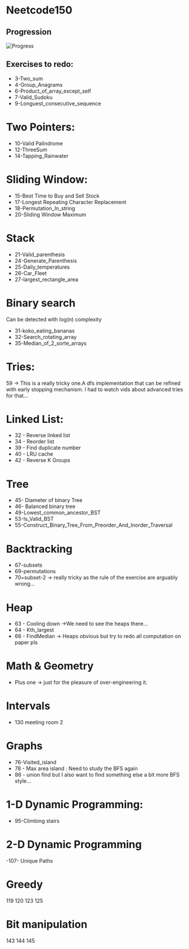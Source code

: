 # Neetcode150

## Progression

![Progress](https://progress-bar.dev/65/)

## Exercises to redo:

- 3-Two_sum
- 4-Group_Anagrams
- 6-Product_of_array_except_self
- 7-Valid_Sudoku
- 9-Longuest_consecutive_sequence

# Two Pointers:
- 10-Valid Palindrome
- 12-ThreeSum
- 14-Tapping_Rainwater

# Sliding Window:
- 15-Best Time to Buy and Sell Stock
- 17-Longest Repeating Character Replacement
- 18-Permutation_In_string
- 20-Sliding Window Maximum

# Stack
- 21-Valid_parenthesis
- 24-Generate_Parenthesis
- 25-Daily_temperatures
- 26-Car_Fleet
- 27-largest_rectangle_area

# Binary search
Can be detected with log(n) complexity
- 31-koko_eating_bananas
- 32-Search_rotating_array
- 35-Median_of_2_sorte_arrays

# Tries:
59 ->  This is a really tricky one.A dfs implementation that can be refined with early stopping mechanism. I had to watch vids about advanced tries for that...

# Linked List:
- 32 - Reverse linked list
- 34 - Reorder list
- 39 - Find duplicate number
- 40 - LRU cache
- 42 - Reverse K Groups

# Tree
- 45- Diameter of binary Tree
- 46- Balanced binary tree
- 49-Lowest_common_ancestor_BST
- 53-Is_Valid_BST
- 55-Construct_Binary_Tree_From_Preorder_And_Inorder_Traversal

# Backtracking
- 67-subsets
- 69-permutations
- 70=subset-2 -> really tricky as the rule of the exercise are arguably wrong...

# Heap
- 63 - Cooling down ->We need to see the heaps there...
- 64 - Kth_largest
- 66 - FindMedian -> Heaps obvious but try to redo all computation on paper pls

# Math & Geometry

- Plus one -> just for the pleasure of over-engineering it.

# Intervals
- 130 meeting room 2

# Graphs
- 76-Visited_island
- 78 - Max area island : Need to study the BFS again
- 86 - union find but I also want to find something else a bit more BFS style...

# 1-D Dynamic Programming:
- 95-Climbing stairs

# 2-D Dynamic Programming
-107- Unique Paths

# Greedy
119
120
123
125

# Bit manipulation
143
144
145
